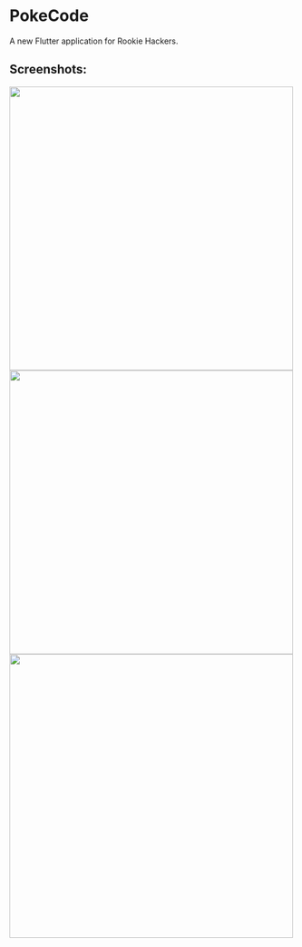 # PokeCode

A new Flutter application for Rookie Hackers.

## Screenshots:

<img src="https://user-images.githubusercontent.com/53336715/109645854-44db9f80-7b0c-11eb-9723-af86dc310e2f.png" width="500">
<img src="https://user-images.githubusercontent.com/53336715/109645893-502ecb00-7b0c-11eb-9e04-bba6aa5d03ef.png" width="500">
<img src="https://user-images.githubusercontent.com/53336715/109645926-5d4bba00-7b0c-11eb-80d8-dc8f83e28d0a.png" width="500">
